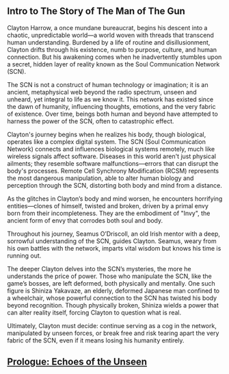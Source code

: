 

## Intro to The Story of The Man of The Gun

Clayton Harrow, a once mundane bureaucrat, begins his descent into a chaotic, unpredictable world—a world woven with threads that transcend human understanding. Burdened by a life of routine and disillusionment, Clayton drifts through his existence, numb to purpose, culture, and human connection. But his awakening comes when he inadvertently stumbles upon a secret, hidden layer of reality known as the Soul Communication Network (SCN).

The SCN is not a construct of human technology or imagination; it is an ancient, metaphysical web beyond the radio spectrum, unseen and unheard, yet integral to life as we know it. This network has existed since the dawn of humanity, influencing thoughts, emotions, and the very fabric of existence. Over time, beings both human and beyond have attempted to harness the power of the SCN, often to catastrophic effect.

Clayton's journey begins when he realizes his body, though biological, operates like a complex digital system. The SCN (Soul Communication Network) connects and influences biological systems remotely, much like wireless signals affect software. Diseases in this world aren't just physical ailments; they resemble software malfunctions—errors that can disrupt the body's processes. Remote Cell Synchrony Modification (RCSM) represents the most dangerous manipulation, able to alter human biology and perception through the SCN, distorting both body and mind from a distance.

As the glitches in Clayton’s body and mind worsen, he encounters horrifying entities—clones of himself, twisted and broken, driven by a primal envy born from their incompleteness. They are the embodiment of "Invy", the ancient form of envy that corrodes both soul and body.

Throughout his journey, Seamus O’Driscoll, an old Irish mentor with a deep, sorrowful understanding of the SCN, guides Clayton. Seamus, weary from his own battles with the network, imparts vital wisdom but knows his time is running out.

The deeper Clayton delves into the SCN’s mysteries, the more he understands the price of power. Those who manipulate the SCN, like the game’s bosses, are left deformed, both physically and mentally. One such figure is Shiniza Yakavaze, an elderly, deformed Japanese man confined to a wheelchair, whose powerful connection to the SCN has twisted his body beyond recognition. Though physically broken, Shiniza wields a power that can alter reality itself, forcing Clayton to question what is real.

Ultimately, Clayton must decide: continue serving as a cog in the network, manipulated by unseen forces, or break free and risk tearing apart the very fabric of the SCN, even if it means losing his humanity entirely.



## [Prologue: Echoes of the Unseen](Echoes%20of%20the%20Unseen.md)